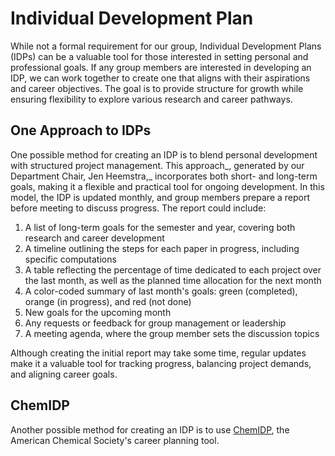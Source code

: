 # Individual Development Plan

While not a formal requirement for our group, Individual Development Plans (IDPs) can be a valuable tool for those interested in setting personal and professional goals. If any group members are interested in developing an IDP, we can work together to create one that aligns with their aspirations and career objectives. The goal is to provide structure for growth while ensuring flexibility to explore various research and career pathways.

## One Approach to IDPs

One possible method for creating an IDP is to blend personal development with structured project management. This approach_, generated by our Department Chair, Jen Heemstra,_ incorporates both short- and long-term goals, making it a flexible and practical tool for ongoing development. In this model, the IDP is updated monthly, and group members prepare a report before meeting to discuss progress. The report could include:

1. A list of long-term goals for the semester and year, covering both research and career development
2. A timeline outlining the steps for each paper in progress, including specific computations
3. A table reflecting the percentage of time dedicated to each project over the last month, as well as the planned time allocation for the next month
4. A color-coded summary of last month's goals: green (completed), orange (in progress), and red (not done)
5. New goals for the upcoming month
6. Any requests or feedback for group management or leadership
7. A meeting agenda, where the group member sets the discussion topics

Although creating the initial report may take some time, regular updates make it a valuable tool for tracking progress, balancing project demands, and aligning career goals.

## ChemIDP

Another possible method for creating an IDP is to use [ChemIDP](https://chemidp.acs.org/), the American Chemical Society's career planning tool.
